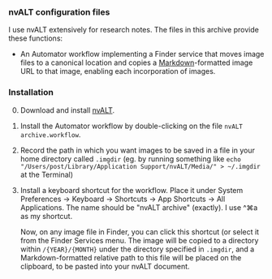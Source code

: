 ### nvALT configuration files

I use nvALT extensively for research notes.  The files in this archive
provide these functions:

- An Automator workflow implementing a Finder service that moves
  image files to a canonical location and copies a
  [Markdown](http://daringfireball.net/projects/markdown/)-formatted
  image URL to that image, enabling each incorporation of images.

### Installation

0. Download and install [nvALT](http://brettterpstra.com/projects/nvalt/).

1. Install the Automator workflow by double-clicking on the file
`nvALT archive.workflow`. 

2. Record the path in which you want images to be saved in a file in your home directory called `.imgdir` (eg. by running something like `echo "/Users/post/Library/Application Support/nvALT/Media/" > ~/.imgdir` at the Terminal)

2. Install a keyboard shortcut for the workflow. Place it under System Preferences →
Keyboard → Shortcuts → App Shortcuts → All Applications. The name
should be "nvALT archive" (exactly). I use ^⌘a as my shortcut.

   Now, on any image file in Finder, you can click this shortcut (or
   select it from the Finder Services menu. The image will be copied
   to a directory within `/{YEAR}/{MONTH}` under the directory specified in `.imgdir`, and a Markdown-formatted relative path to this
   file will be placed on the clipboard, to be pasted into your nvALT document.
